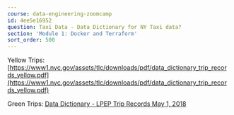 ```yaml
---
course: data-engineering-zoomcamp
id: 4ee5e16952
question: Taxi Data - Data Dictionary for NY Taxi data?
section: 'Module 1: Docker and Terraform'
sort_order: 500
---
```


Yellow Trips: [https://www1.nyc.gov/assets/tlc/downloads/pdf/data_dictionary_trip_records_yellow.pdf](https://www1.nyc.gov/assets/tlc/downloads/pdf/data_dictionary_trip_records_yellow.pdf)

Green Trips: [Data Dictionary - LPEP Trip Records May 1, 2018](https://www1.nyc.gov/assets/tlc/downloads/pdf/data_dictionary_trip_records_green.pdf)

